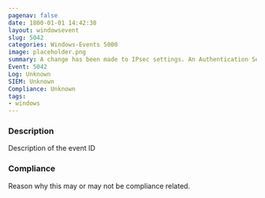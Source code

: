 ```yaml
---
pagenav: false
date: 1800-01-01 14:42:38
layout: windowsevent
slug: 5042
categories: Windows-Events 5000
image: placeholder.png
summary: A change has been made to IPsec settings. An Authentication Set was deleted
Event: 5042
Log: Unknown
SIEM: Unknown
Compliance: Unknown
tags:
- windows
---
```


### Description

Description of the event ID

### Compliance

Reason why this may or may not be compliance related.
